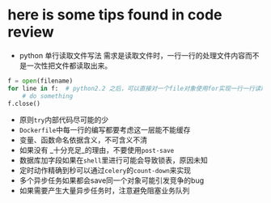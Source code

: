# here is some tips found in code review
- python 单行读取文件写法
需求是读取文件时，一行一行的处理文件内容而不是一次性把文件都读取出来。
```python
f = open(filename)
for line in f:  # python2.2 之后，可以直接对一个file对象使用for实现一行一行读取
    # do something
f.close()
```
- 原则`try`内部代码尽可能的少
- `Dockerfile`中每一行的编写都要考虑这一层能不能缓存
- 变量、函数命名依据含义，不可含义不清
- 如果没有 _十分充足_的理由，不要使用`post-save`
- 数据库加字段如果在`shell`里进行可能会导致锁表，原因未知
- 定时动作精确到秒可以通过`celery`的`count-down`来实现
- 多个异步任务如果都会save同一个对象可能引发竞争的bug
- 如果需要产生大量异步任务时，注意避免阻塞业务队列
